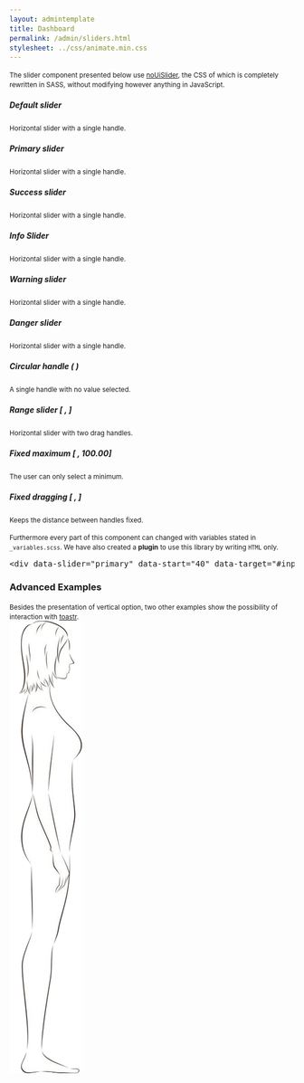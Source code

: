 ```yaml
---
layout: admintemplate
title: Dashboard
permalink: /admin/sliders.html
stylesheet: ../css/animate.min.css
---
```

<div class="layout-content-body">
          <div class="row gutter-xs">
            <div class="col-xs-12">
              <p><small>The slider component presented below use <a href="http://refreshless.com/nouislider/" target="_blank">noUiSlider</a>, the CSS of which is completely rewritten in SASS, without modifying however anything in JavaScript.</small></p>
            </div>
          </div>
          <div class="row gutter-xs">
            <div class="col-xs-6 col-md-3">
              <div class="panel panel-body text-center" data-toggle="match-height">
                <h5>Default slider</h5>
                <p>
                  <small>Horizontal slider with a single handle.</small>
                </p>
                <div class="slider" data-slider="default" data-start="80"></div>
              </div>
            </div>
            <div class="col-xs-6 col-md-3">
              <div class="panel panel-body text-center" data-toggle="match-height">
                <h5>Primary slider</h5>
                <p>
                  <small>Horizontal slider with a single handle.</small>
                </p>
                <div class="slider" data-slider="primary" data-start="80"></div>
              </div>
            </div>
            <div class="col-xs-6 col-md-3">
              <div class="panel panel-body text-center" data-toggle="match-height">
                <h5>Success slider</h5>
                <p>
                  <small>Horizontal slider with a single handle.</small>
                </p>
                <div class="slider" data-slider="success" data-start="80"></div>
              </div>
            </div>
            <div class="col-xs-6 col-md-3">
              <div class="panel panel-body text-center" data-toggle="match-height">
                <h5>Info Slider</h5>
                <p>
                  <small>Horizontal slider with a single handle.</small>
                </p>
                <div class="slider" data-slider="info" data-start="80"></div>
              </div>
            </div>
          </div>
          <div class="row gutter-xs">
            <div class="col-xs-6 col-md-3">
              <div class="panel panel-body text-center" data-toggle="match-height">
                <h5>Warning slider</h5>
                <p>
                  <small>Horizontal slider with a single handle.</small>
                </p>
                <div class="slider" data-slider="warning" data-start="80"></div>
              </div>
            </div>
            <div class="col-xs-6 col-md-3">
              <div class="panel panel-body text-center" data-toggle="match-height">
                <h5>Danger slider</h5>
                <p>
                  <small>Horizontal slider with a single handle.</small>
                </p>
                <div class="slider" data-slider="danger" data-start="80"></div>
              </div>
            </div>
            <div class="col-xs-6 col-md-3">
              <div class="panel panel-body text-center" data-toggle="match-height">
                <h5>Circular handle (
                  <span id="slider-target-1"></span>)</h5>
                <p>
                  <small>A single handle with no value selected.</small>
                </p>
                <div class="slider slider-circle" data-slider="danger" data-start="0" data-target="#slider-target-1"></div>
              </div>
            </div>
            <div class="col-xs-6 col-md-3">
              <div class="panel panel-body text-center" data-toggle="match-height">
                <h5>Range slider [
                  <span id="slider-target-2"></span>,
                  <span id="slider-target-3"></span>]</h5>
                <p>
                  <small>Horizontal slider with two drag handles.</small>
                </p>
                <div class="slider slider-circle" data-slider="danger" data-start="[20, 40]" data-step="1" data-target='["#slider-target-2", "#slider-target-3"]' data-connect="true"></div>
              </div>
            </div>
          </div>
          <div class="row gutter-xs">
            <div class="col-xs-6 col-md-3">
              <div class="panel panel-body text-center" data-toggle="match-height">
                <h5>Fixed maximum [
                  <span id="slider-target-4"></span>, 100.00]</h5>
                <p>
                  <small>The user can only select a minimum.</small>
                </p>
                <div class="slider slider-circle" data-slider="danger" data-start="40" data-step="1" data-target="#slider-target-4" data-connect="upper"></div>
              </div>
            </div>
            <div class="col-xs-6 col-md-3">
              <div class="panel panel-body text-center" data-toggle="match-height">
                <h5>Fixed dragging [
                  <span id="slider-target-5"></span>,
                  <span id="slider-target-6"></span>]</h5>
                <p>
                  <small>Keeps the distance between handles fixed.</small>
                </p>
                <div class="slider slider-circle" data-slider="danger" data-start="[40, 60]" data-step="1" data-target='["#slider-target-5", "#slider-target-6"]' data-connect="true" data-behaviour="drag-fixed"></div>
              </div>
            </div>
            <div class="col-xs-12 col-md-6">
              <div class="panel panel-body text-center" data-toggle="match-height">
                <p>
                  <small>Furthermore every part of this component can changed with variables stated in <code>_variables.scss</code>. We have also created a
                    <strong>plugin</strong> to use this library by writing <code>HTML</code> only.</small>
                </p>
                <pre><span></span><span class="p">&lt;</span><span class="nt">div</span> <span class="na">data-slider</span><span class="o">=</span><span class="s">"primary"</span> <span class="na">data-start</span><span class="o">=</span><span class="s">"40"</span> <span class="na">data-target</span><span class="o">=</span><span class="s">"#input-id"</span><span class="p">&gt;&lt;/</span><span class="nt">div</span><span class="p">&gt;</span></pre>
              </div>
            </div>
          </div>
          <div class="text-center m-b">
            <h3 class="m-b-0">Advanced Examples</h3>
            <small>Besides the presentation of vertical option, two other examples show the possibility of interaction with <a href="toastr.html">toastr</a>.</small>
          </div>
          <div class="row">
            <div class="col-xs-12">
              <div class="panel panel-body text-center eq p-a-lg">
                <div id="demo-slider-1" class="slider slider-circle"></div>
              </div>
            </div>
          </div>
          <div class="row gutter-xs">
            <div class="col-xs-12 col-md-4">
              <div class="panel panel-body text-center" data-toggle="match-height">
                <div class="demo-slider-vertical slider" data-slider="default" data-start="0" data-orientation="vertical" data-direction="rtl"></div>
                <div class="demo-slider-vertical slider" data-slider="primary" data-start="10" data-orientation="vertical" data-direction="rtl"></div>
                <div class="demo-slider-vertical slider" data-slider="success" data-start="20" data-orientation="vertical" data-direction="rtl"></div>
                <div class="demo-slider-vertical slider" data-slider="info" data-start="30" data-orientation="vertical" data-direction="rtl"></div>
                <div class="demo-slider-vertical slider" data-slider="warning" data-start="40" data-orientation="vertical" data-direction="rtl"></div>
                <div class="demo-slider-vertical slider" data-slider="danger" data-start="50" data-orientation="vertical" data-direction="rtl"></div>
              </div>
            </div>
            <div class="col-xs-12 col-md-4">
              <div class="panel panel-body eq text-center">
                <div class="demo-model">
                  <div id="demo-slider-2" class="demo-model-slider slider slider-circle"></div>
                  <img id="demo-slider-2-img" class="demo-model-img" src="../img/8796828207.png" alt="Fashion model's body">
                </div>
              </div>
            </div>
            <div class="col-xs-12 col-md-4">
              <div class="panel panel-body text-center" data-toggle="match-height">
                <div class="demo-slider-vertical slider" data-slider="danger" data-start="50" data-orientation="vertical"></div>
                <div class="demo-slider-vertical slider" data-slider="warning" data-start="60" data-orientation="vertical"></div>
                <div class="demo-slider-vertical slider" data-slider="info" data-start="70" data-orientation="vertical"></div>
                <div class="demo-slider-vertical slider" data-slider="success" data-start="80" data-orientation="vertical"></div>
                <div class="demo-slider-vertical slider" data-slider="primary" data-start="90" data-orientation="vertical"></div>
                <div class="demo-slider-vertical slider" data-slider="default" data-start="100" data-orientation="vertical"></div>
              </div>
            </div>
          </div>
        </div>
